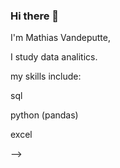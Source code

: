 ### Hi there 👋

I'm Mathias Vandeputte,

I study data analitics.

my skills include:

sql

python (pandas)

excel



-->
